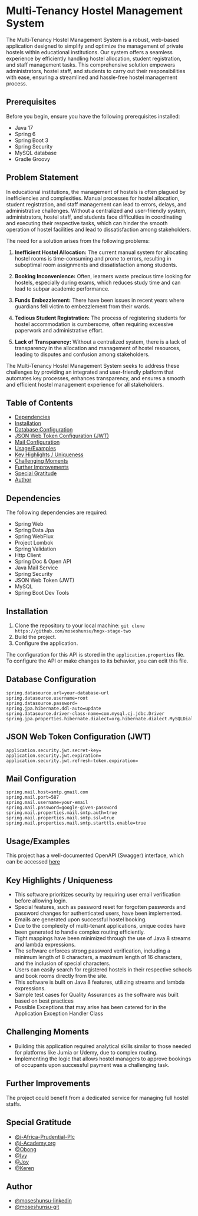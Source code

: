 # Multi-Tenancy Hostel Management System

The Multi-Tenancy Hostel Management System is a robust, web-based application designed to simplify and optimize the management of private hostels within educational institutions. Our system offers a seamless experience by efficiently handling hostel allocation, student registration, and staff management tasks. This comprehensive solution empowers administrators, hostel staff, and students to carry out their responsibilities with ease, ensuring a streamlined and hassle-free hostel management process.

## Prerequisites

Before you begin, ensure you have the following prerequisites installed:

- Java 17
- Spring 6
- Spring Boot 3
- Spring Security
- MySQL database
- Gradle Groovy

## Problem Statement

In educational institutions, the management of hostels is often plagued by inefficiencies and complexities. Manual processes for hostel allocation, student registration, and staff management can lead to errors, delays, and administrative challenges. Without a centralized and user-friendly system, administrators, hostel staff, and students face difficulties in coordinating and executing their respective tasks, which can hinder the smooth operation of hostel facilities and lead to dissatisfaction among stakeholders.

The need for a solution arises from the following problems:

1. **Inefficient Hostel Allocation:** The current manual system for allocating hostel rooms is time-consuming and prone to errors, resulting in suboptimal room assignments and dissatisfaction among students.

2. **Booking Inconvenience:** Often, learners waste precious time looking for hostels, especially during exams, which reduces study time and can lead to subpar academic performance.

3. **Funds Embezzlement:** There have been issues in recent years where guardians fell victim to embezzlement from their wards.

4. **Tedious Student Registration:** The process of registering students for hostel accommodation is cumbersome, often requiring excessive paperwork and administrative effort.

5. **Lack of Transparency:** Without a centralized system, there is a lack of transparency in the allocation and management of hostel resources, leading to disputes and confusion among stakeholders.

The Multi-Tenancy Hostel Management System seeks to address these challenges by providing an integrated and user-friendly platform that automates key processes, enhances transparency, and ensures a smooth and efficient hostel management experience for all stakeholders.

## Table of Contents

- [Dependencies](#dependencies)
- [Installation](#installation)
- [Database Configuration](#database-configuration)
- [JSON Web Token Configuration (JWT)](#json-web-token-configuration-jwt)
- [Mail Configuration](#mail-configuration)
- [Usage/Examples](#usageexamples)
- [Key Highlights / Uniqueness](#key-highlights--uniqueness)
- [Challenging Moments](#challenging-moments)
- [Further Improvements](#further-improvements)
- [Special Gratitude](#special-gratitude)
- [Author](#author)

## Dependencies

The following dependencies are required:

- Spring Web
- Spring Data Jpa
- Spring WebFlux
- Project Lombok
- Spring Validation
- Http Client
- Spring Doc & Open API
- Java Mail Service
- Spring Security
- JSON Web Token (JWT)
- MySQL
- Spring Boot Dev Tools

## Installation

1. Clone the repository to your local machine: `git clone https://github.com/moseshunsu/hngx-stage-two`
2. Build the project.
3. Configure the application.

The configuration for this API is stored in the `application.properties` file. To configure the API or make changes to its behavior, you can edit this file.

## Database Configuration

```properties
spring.datasource.url=your-database-url
spring.datasource.username=root
spring.datasource.password=
spring.jpa.hibernate.ddl-auto=update
spring.datasource.driver-class-name=com.mysql.cj.jdbc.Driver
spring.jpa.properties.hibernate.dialect=org.hibernate.dialect.MySQLDialect
```

## JSON Web Token Configuration (JWT)

```properties
application.security.jwt.secret-key=
application.security.jwt.expiration=
application.security.jwt.refresh-token.expiration=
```

## Mail Configuration

```properties
spring.mail.host=smtp.gmail.com
spring.mail.port=587
spring.mail.username=your-email
spring.mail.password=google-given-password
spring.mail.properties.mail.smtp.auth=true
spring.mail.properties.mail.smtp.ssl=true
spring.mail.properties.mail.smtp.starttls.enable=true
```

## Usage/Examples

This project has a well-documented OpenAPI (Swagger) interface, which can be accessed [here](https://multi-tenancy-hostel-software-production.up.railway.app/swagger-ui/index.html#/)

## Key Highlights / Uniqueness

- This software prioritizes security by requiring user email verification before allowing login.
- Special features, such as password reset for forgotten passwords and password changes for authenticated users, have been implemented.
- Emails are generated upon successful hostel booking.
- Due to the complexity of multi-tenant applications, unique codes have been generated to handle complex routing efficiently.
- Tight mappings have been minimized through the use of Java 8 streams and lambda expressions.
- The software enforces strong password verification, including a minimum length of 8 characters, a maximum length of 16 characters, and the inclusion of special characters.
- Users can easily search for registered hostels in their respective schools and book rooms directly from the site.
- This software is built on Java 8 features, utilizing streams and lambda expressions.
- Sample test cases for Quality Assurances as the software was built based on best practices
- Possible Exceptions that may arise has been catered for in the Application Exception Handler Class

## Challenging Moments

- Building this application required analytical skills similar to those needed for platforms like Jumia or Udemy, due to complex routing.
- Implementing the logic that allows hostel managers to approve bookings of occupants upon successful payment was a challenging task.

## Further Improvements

The project could benefit from a dedicated service for managing full hostel staffs.

## Special Gratitude

- [@i-Africa-Prudential-Plc](https://www.linkedin.com/company/africa-prudential-plc/mycompany/)
- [@i-Academy.org](https://www.linkedin.com/company/iacademybyap/)
- [@Obong](https://www.linkedin.com/in/obong-idiong-6a113829/)
- [@Ivy](https://www.linkedin.com/in/ivyikpemembakwem/)
- [@Joy](https://www.linkedin.com/in/joy-amuda/)
- [@Keren](https://www.linkedin.com/in/keren-otiono-337290a9/)

## Author

- [@moseshunsu-linkedin](https://www.linkedin.com/in/moses-hunsu-94b86a169/)
- [@moseshunsu-git](https://github.com/moseshunsu)
